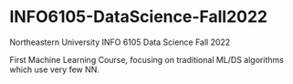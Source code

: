 # INFO6105-DataScience-Fall2022
Northeastern University INFO 6105 Data Science Fall 2022

First Machine Learning Course, focusing on traditional ML/DS algorithms which use very few NN.
